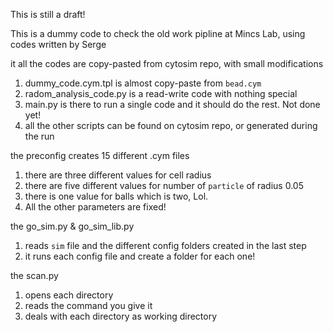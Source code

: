 This is still a draft!

This is a dummy code to check the old work pipline at Mincs Lab, using codes written by Serge

it all the codes are copy-pasted from cytosim repo, with small modifications
1. dummy_code.cym.tpl is almost copy-paste from `bead.cym`
2. radom_analysis_code.py is a read-write code with nothing special
3. main.py is there to run a single code and it should do the rest. Not done yet! 
4. all the other scripts can be found on cytosim repo, or generated during the run 


the preconfig creates 15 different .cym files
1. there are three different values for cell radius
2. there are five different values for number of `particle` of radius 0.05
3. there is one value for balls which is two, Lol.
4. All the other parameters are fixed!

the go_sim.py & go_sim_lib.py 
1. reads `sim` file and the different config folders created in the last step
2. it runs each config file and create a folder for each one!

the scan.py
1. opens each directory
2. reads the command you give it
3. deals with each directory as working directory